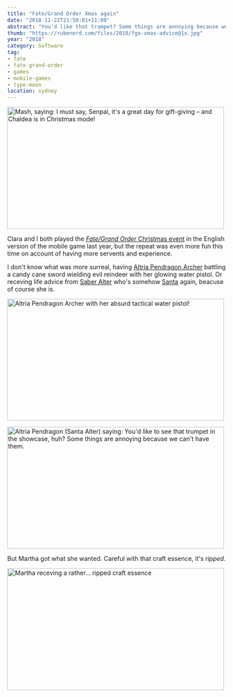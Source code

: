 ```yaml
---
title: "Fate/Grand Order Xmas again"
date: "2018-11-22T21:50:01+11:00"
abstract: "You'd like that trumpet? Some things are annoying because we can't have them."
thumb: "https://rubenerd.com/files/2018/fgo-xmas-advice@1x.jpg"
year: "2018"
category: Software
tag:
- fate
- fate-grand-order
- games
- mobile-games
- type-moon
location: sydney
---
```

<p><img src="https://rubenerd.com/files/2018/fgo-xmas-mash@1x.jpg" srcset="https://rubenerd.com/files/2018/fgo-xmas-mash@1x.jpg 1x, https://rubenerd.com/files/2018/fgo-xmas-mash@2x.jpg 2x" alt="Mash, saying: I must say, Senpai, it's a great day for gift-giving – and Chaldea is in Christmas mode!" style="width:500px; height:281px;" /></p>

Clara and I both played the [*Fate/Grand Order* Christmas event] in the English version of the mobile game last year, but the repeat was even more fun this time on account of having more servents and experience.

I don't know what was more surreal, having [Altria Pendragon Archer] battling a candy cane sword wielding evil reindeer with her glowing water pistol. Or receving life advice from [Saber Alter] who's somehow [Santa] again, beacuse of course she is.
 
<p><img src="https://rubenerd.com/files/2018/fgo-xmas-squirtria@1x.jpg" srcset="https://rubenerd.com/files/2018/fgo-xmas-squirtria@1x.jpg 1x, https://rubenerd.com/files/2018/fgo-xmas-squirtria@2x.jpg 2x" alt="Altria Pendragon Archer with her absurd tactical water pistol!" style="width:500px; height:281px;" /></p>

<p><img src="https://rubenerd.com/files/2018/fgo-xmas-advice@1x.jpg" srcset="https://rubenerd.com/files/2018/fgo-xmas-advice@1x.jpg 1x, https://rubenerd.com/files/2018/fgo-xmas-advice@2x.jpg 2x" alt="Altria Pendragon (Santa Alter) saying: You'd like to see that trumpet in the showcase, huh? Some things are annoying because we can't have them." style="width:500px; height:281px;" /></p>

But Martha got what she wanted. Careful with that craft essence, it's *ripped*.

<p><img src="https://rubenerd.com/files/2018/fgo-xmas-martha@1x.jpg" srcset="https://rubenerd.com/files/2018/fgo-xmas-martha@1x.jpg 1x, https://rubenerd.com/files/2018/fgo-xmas-martha@2x.jpg 2x" alt="Martha receving a rather... ripped craft essence" style="width:500px; height:281px;" /></p>

[*Fate/Grand Order* Christmas event]: https://grandorder.wiki/Almost_Weekly_Santa_Alter
[Altria Pendragon Archer]: https://grandorder.wiki/Altria_Pendragon_(Archer)
[Saber Alter]: https://grandorder.wiki/Altria_Pendragon_(Alter)
[Santa]: https://grandorder.wiki/Altria_Pendragon_(Santa_Alter)


